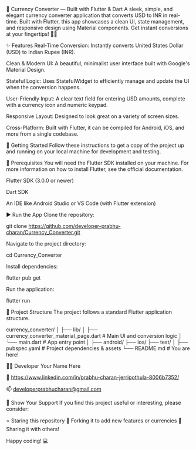 💸 Currency Converter — Built with Flutter & Dart
A sleek, simple, and elegant currency converter application that converts USD to INR in real-time. Built with Flutter, this app showcases a clean UI, state management, and responsive design using Material components. Get instant conversions at your fingertips! 📱✨

✨ Features
Real-Time Conversion: Instantly converts United States Dollar (USD) to Indian Rupee (INR).

Clean & Modern UI: A beautiful, minimalist user interface built with Google's Material Design.

Stateful Logic: Uses StatefulWidget to efficiently manage and update the UI when the conversion happens.

User-Friendly Input: A clear text field for entering USD amounts, complete with a currency icon and numeric keypad.

Responsive Layout: Designed to look great on a variety of screen sizes.

Cross-Platform: Built with Flutter, it can be compiled for Android, iOS, and more from a single codebase.


🚀 Getting Started
Follow these instructions to get a copy of the project up and running on your local machine for development and testing.

🔧 Prerequisites
You will need the Flutter SDK installed on your machine. For more information on how to install Flutter, see the official documentation.

Flutter SDK (3.0.0 or newer)

Dart SDK

An IDE like Android Studio or VS Code (with Flutter extension)

▶️ Run the App
Clone the repository:

git clone https://github.com/developer-prabhu-charan/Currency_Converter.git

Navigate to the project directory:

cd Currency_Converter

Install dependencies:

flutter pub get

Run the application:

flutter run

📁 Project Structure
The project follows a standard Flutter application structure.

currency_converter/
│
├── lib/
│   ├── currency_converter_material_page.dart   # Main UI and conversion logic
│   └── main.dart                               # App entry point
│
├── android/
├── ios/
├── test/
│
├── pubspec.yaml                            # Project dependencies & assets
└── README.md                               # You are here!

👨‍💻 Developer
Your Name Here

🔗 https://www.linkedin.com/in/prabhu-charan-jerripothula-8006b7352/

📫 developerprabhucharan@gmail.com

🌟 Show Your Support
If you find this project useful or interesting, please consider:

⭐ Staring this repository
🍴 Forking it to add new features or currencies
📢 Sharing it with others!

Happy coding! 💻
